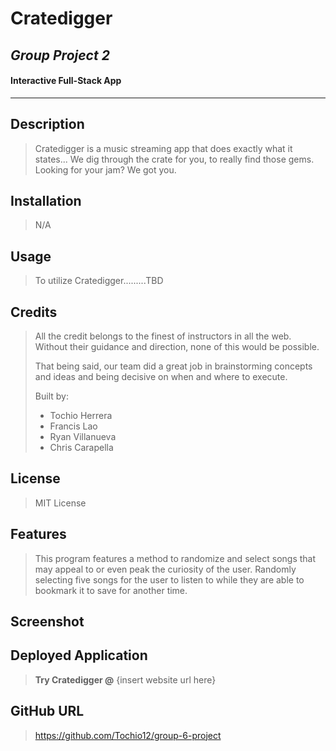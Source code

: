 # Cratedigger
## ***Group Project 2***
#### Interactive Full-Stack App

- - - - 

## Description
> Cratedigger is a music streaming app that does exactly what it states... We dig through the crate for you, to really find those gems. Looking for your jam? We got you.

## Installation
> N/A

## Usage
> To utilize Cratedigger.........TBD

## Credits
> All the credit belongs to the finest of instructors in all the web. Without their guidance and direction, none of this would be possible. 
>
> That being said, our team did a great job in brainstorming concepts and ideas and being decisive on when and where to execute.
>
> Built by:
> * Tochio Herrera
> * Francis Lao
> * Ryan Villanueva
> * Chris Carapella

## License
> MIT License

## Features
> This program features a method to randomize and select songs that may appeal to or even peak the curiosity of the user. Randomly selecting five songs for the user to listen to while they are able to bookmark it to save for another time.

## Screenshot
> 

## Deployed Application 
> **Try Cratedigger @** {insert website url here}

## GitHub URL
> https://github.com/Tochio12/group-6-project